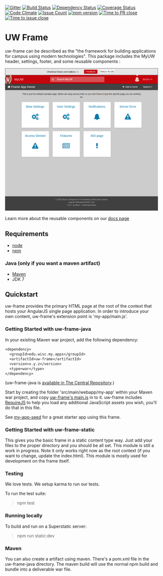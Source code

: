 [![Gitter](https://badges.gitter.im/UW-Madison-DoIT/uw-frame.svg)](https://gitter.im/UW-Madison-DoIT/uw-frame?utm_source=badge&utm_medium=badge&utm_campaign=pr-badge)
[![Build Status](https://travis-ci.org/UW-Madison-DoIT/uw-frame.svg)](https://travis-ci.org/UW-Madison-DoIT/uw-frame)
[![Dependency Status](https://dependencyci.com/github/UW-Madison-DoIT/uw-frame/badge)](https://dependencyci.com/github/UW-Madison-DoIT/uw-frame)
[![Coverage Status](https://coveralls.io/repos/UW-Madison-DoIT/uw-frame/badge.svg?branch=master&service=github)](https://coveralls.io/github/UW-Madison-DoIT/uw-frame?branch=master) [![Code Climate](https://codeclimate.com/github/UW-Madison-DoIT/uw-frame/badges/gpa.svg)](https://codeclimate.com/github/UW-Madison-DoIT/uw-frame) [![Issue Count](https://codeclimate.com/github/UW-Madison-DoIT/uw-frame/badges/issue_count.svg)](https://codeclimate.com/github/UW-Madison-DoIT/uw-frame)
[![npm version](https://badge.fury.io/js/uw-frame.svg)](https://badge.fury.io/js/uw-frame)
[![Time to PR close](http://issuestats.com/github/uw-madison-doit/uw-frame/badge/pr)](http://issuestats.com/github/uw-madison-doit/uw-frame)
[![Time to issue close](http://issuestats.com/github/uw-madison-doit/uw-frame/badge/issue)](http://issuestats.com/github/uw-madison-doit/uw-frame)

UW Frame
=========

uw-frame can be described as the "the framework for building applications for campus using modern technologies".
This package includes the MyUW header, settings, footer, and some reusable components :

![uw-frame screenshot](uw-frame-screenshot.png "UW Frame")

Learn more about the reusable components on our [docs page](http://uw-madison-doit.github.io/uw-frame/)

## Requirements

* [node](https://nodejs.org/en/)
* [npm](https://www.npmjs.com/)

### Java (only if you want a maven artifact)
* [Maven](http://maven.apache.org)
* JDK 7

## Quickstart

uw-frame provides the primary HTML page at the root of the context that hosts your AngularJS single page application. In order to introduce your own content, uw-frame's extension point is 'my-app/main.js'.

### Getting Started with uw-frame-java

In your existing Maven war project, add the following dependency:

```
<dependency>
  <groupId>edu.wisc.my.apps</groupId>
  <artifactId>uw-frame</artifactId>
  <version>x.y.z</version>
  <type>war</type>
</dependency>
```

(uw-frame-java is [available in The Central Repository](http://search.maven.org/#search%7Cgav%7C1%7Cg%3A%22edu.wisc.my.apps%22%20AND%20a%3A%22uw-frame%22).)

Start by creating the folder 'src/main/webapp/my-app' within your Maven war project, and copy [uw-frame's main.js](https://github.com/UW-Madison-DoIT/uw-frame/blob/master/src/main/webapp/my-app/main.js) in to it.
uw-frame includes [RequireJS](http://requirejs.org/) to help you load any additional JavaScript assets you wish, you'll do that in this file.

See [my-app-seed](https://github.com/UW-Madison-DoIT/my-app-seed) for a great starter app using this frame.

### Getting Started with uw-frame-static

This gives you the basic frame in a static content type way. Just add your files to the proper directory and you should be all set. This module is still a work in progress. Note it only works right now as the root context (if you want to change, update the index.html). This module is mostly used for development on the frame itself.

### Testing

We love tests. We setup karma to run our tests.

To run the test suite:

> npm test

### Running locally

To build and run on a Superstatic server:
> npm run static:dev

### Maven

You can also create a artifact using maven.  There's a pom.xml file in the
uw-frame-java directory.  The maven build will use the normal npm build and
bundle into a deliverable war file.
